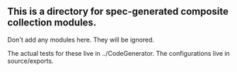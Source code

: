 ## This is a directory for spec-generated composite collection modules.

Don't add any modules here.  They will be ignored.

The actual tests for these live in ../CodeGenerator.
The configurations live in source/exports.
